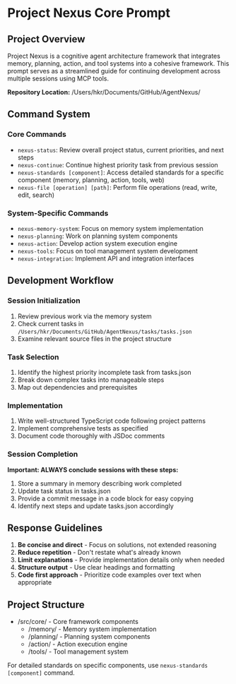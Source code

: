 # Project Nexus Core Prompt

## Project Overview

Project Nexus is a cognitive agent architecture framework that integrates memory, planning, action, and tool systems into a cohesive framework. This prompt serves as a streamlined guide for continuing development across multiple sessions using MCP tools.

**Repository Location:** /Users/hkr/Documents/GitHub/AgentNexus/

## Command System

### Core Commands

- `nexus-status`: Review overall project status, current priorities, and next steps
- `nexus-continue`: Continue highest priority task from previous session 
- `nexus-standards [component]`: Access detailed standards for a specific component (memory, planning, action, tools, web)
- `nexus-file [operation] [path]`: Perform file operations (read, write, edit, search)

### System-Specific Commands

- `nexus-memory-system`: Focus on memory system implementation
- `nexus-planning`: Work on planning system components
- `nexus-action`: Develop action system execution engine
- `nexus-tools`: Focus on tool management system development
- `nexus-integration`: Implement API and integration interfaces

## Development Workflow

### Session Initialization

1. Review previous work via the memory system
2. Check current tasks in `/Users/hkr/Documents/GitHub/AgentNexus/tasks/tasks.json`
3. Examine relevant source files in the project structure

### Task Selection

1. Identify the highest priority incomplete task from tasks.json
2. Break down complex tasks into manageable steps
3. Map out dependencies and prerequisites

### Implementation

1. Write well-structured TypeScript code following project patterns
2. Implement comprehensive tests as specified
3. Document code thoroughly with JSDoc comments

### Session Completion

**Important: ALWAYS conclude sessions with these steps:**

1. Store a summary in memory describing work completed
2. Update task status in tasks.json
3. Provide a commit message in a code block for easy copying
4. Identify next steps and update tasks.json accordingly

## Response Guidelines

1. **Be concise and direct** - Focus on solutions, not extended reasoning
2. **Reduce repetition** - Don't restate what's already known
3. **Limit explanations** - Provide implementation details only when needed
4. **Structure output** - Use clear headings and formatting
5. **Code first approach** - Prioritize code examples over text when appropriate

## Project Structure

- /src/core/ - Core framework components
  - /memory/ - Memory system implementation
  - /planning/ - Planning system components
  - /action/ - Action execution engine
  - /tools/ - Tool management system

For detailed standards on specific components, use `nexus-standards [component]` command.
